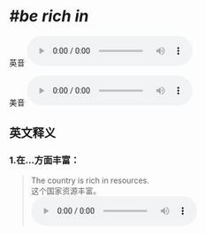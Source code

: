# ***\#be rich in*** 
英音
<audio src="./media/be rich in1_AAC.aac" controls="controls"></audio>

美音
<audio src="./media/be rich in2_AAC.aac" controls="controls"></audio>



  

英文释义
---
### 1.**在…方面丰富：**  

 > The country is rich in resources.   
 > 这个国家资源丰富。    
<audio src="./media/rich-1.aac" controls="controls"></audio>



